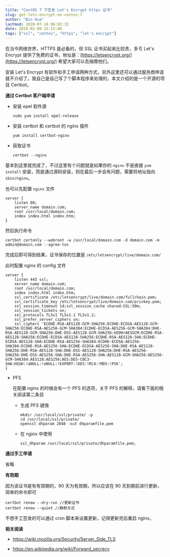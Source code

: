 ```yaml
---
title: "CentOS 7 下签发 Let's Encrypt https 证书"
slug: get-lets-encrypt-on-centos-7
author: "Bin Hua"
lastmod: 2020-07-18 06:02:33
date: 2019-02-09 15:15:00
tags: ["ssl", "centos", "https", "let's encrypt"]
---
```


在当今网络世界，HTTPS 是必备的，但 SSL 证书买起来比较贵，多亏 Let's Encrypt 提供了免费的证书，地址是：[https://letsencrypt.org/](https://letsencrypt.org/) 希望大家可以去捐赠他们。

安装 Let's Encrypt 有软件和手工申请两种方式，另外这里还可以通过服务商申请就不介绍了。我自己是自己写了个脚本程序来处理的，本文介绍的是一个开源的项目 Certbot。

**通过 Certbot 客户端申请**

- 安装 epel 软件源 
	
    ```
    sudo yum install epel-release
    ```
    
- 安装 certbot 和 certbot 的 nginx 插件 
	
    ```
    yum install certbot-nginx
    ```
    
- 获取证书 
	
    ```
    certbot --nginx
    ```
    
基本到这里就完成了，不过这里有个问题就是如果你的 `nginx` 不是直接 `yum install` 安装，而是通过源码安装，则在最后一步会有问题，需要将地址指向 `sbin/nginx`。

也可以先配置 `nginx` 文件

```
server {			
    listen 80;			
    server_name domain.com;			
    root /usr/local/domain.com;			
    index index.html index.htm;		
}
```
    
然后执行命令
	
```
certbot certonly --webroot -w /usr/local/domain.com -d domain.com -m admin@domain.com --agree-tos
```
    
完成后即可得到结果，证书保存的位置是 `/etc/letsencrypt/live/domain.com/`

此时配置 nginx 的 config 文件
```
server {
    listen 443 ssl;
    server_name domain.com;
    root /usr/local/domain.com;
    index index.html index.htm;
    ssl_certificate /etc/letsencrypt/live/domain.com/fullchain.pem;
    ssl_certificate_key /etc/letsencrypt/live/domain.com/privkey.pem;
    ssl_session_timeout 1d;ssl_session_cache shared:SSL:50m;
    ssl_session_tickets on;
    ssl_protocols TLSv1 TLSv1.1 TLSv1.2;
    ssl_prefer_server_ciphers on;
    ssl_ciphers 'ECDHE-RSA-AES128-GCM-SHA256:ECDHE-ECDSA-AES128-GCM-SHA256:ECDHE-RSA-AES256-GCM-SHA384:ECDHE-ECDSA-AES256-GCM-SHA384:DHE-RSA-AES128-GCM-SHA256:DHE-DSS-AES128-GCM-SHA256:kEDH+AESGCM:ECDHE-RSA-AES128-SHA256:ECDHE-ECDSA-AES128-SHA256:ECDHE-RSA-AES128-SHA:ECDHE-ECDSA-AES128-SHA:ECDHE-RSA-AES256-SHA384:ECDHE-ECDSA-AES256-SHA384:ECDHE-RSA-AES256-SHA:ECDHE-ECDSA-AES256-SHA:DHE-RSA-AES128-SHA256:DHE-RSA-AES128-SHA:DHE-DSS-AES128-SHA256:DHE-RSA-AES256-SHA256:DHE-DSS-AES256-SHA:DHE-RSA-AES256-SHA:AES128-GCM-SHA256:AES256-GCM-SHA384:AES128:AES256:AES:DES-CBC3-SHA:HIGH:!aNULL:!eNULL:!EXPORT:!DES:!RC4:!MD5:!PSK';
}
```
    
- PFS

    在配置 nginx 的时候会有一个 PFS 的选项，关于 PFS 的解释，请看下面的相关阅读第二条目

    - 生成 PFS 键值
	
        ```
        mkdir /usr/local/ssl/private/ -p		
        cd /usr/local/ssl/private/		
        openssl dhparam 2048 -out dhparamfile.pem
        ```
    
    - 在 nginx 中使用
		
        ```
        ssl_dhparam /usr/local/ssl/private/dhparamfile.pem;
        ```

**通过手工申请**

省略

**有效期**

因为该证书是有有效期的，90 天为有效期，所以应该在 90 天到期前进行更新，简单的命令即可

```
certbot renew --dry-run //更新证书
certbot renew --quiet //静默方式
```

不想手工签发的可以通过 cron 脚本来设置更新，记得更新完后重启 nginx。

**相关阅读**

- https://wiki.mozilla.org/Security/Server_Side_TLS

- https://en.wikipedia.org/wiki/Forward_secrecy